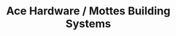 ---
title: "Ace Hardware / Mottes Building Systems"
url: /gwinn/ace-hardware-mottes-building-systems/
shop: doityourself
---